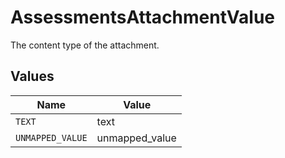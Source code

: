 # AssessmentsAttachmentValue

The content type of the attachment.


## Values

| Name             | Value            |
| ---------------- | ---------------- |
| `TEXT`           | text             |
| `UNMAPPED_VALUE` | unmapped_value   |